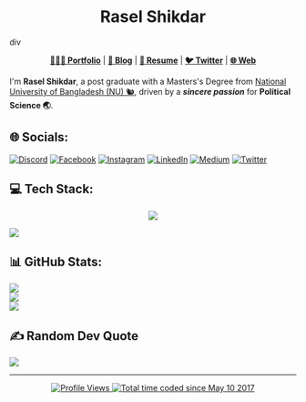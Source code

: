 <div align="center"><h1>Rasel Shikdar</h1></div>div

<div align="center">
    <p>
        <a href="https://rasel.us.kg" target="_blank"><b>👨🏻‍💻 Portfolio</b></a> |
        <a href="https://rsblog.us.kg" target="_blank"><b>📓 Blog</b></a> |
        <a href="https://github.com/raselshikdar/rsinfo/raw/main/static/Rasel-Shikdar-Resume.pdf" target="_blank"><b>📜 Resume</b></a> |
        <a href="https://x.com/RaselShikdar_" target="_blank"><b>🐦 Twitter</b></a> |
        <a href="https://www.itdorpon.xyz" target="_blank"><b>🌐 Web</b></a> 
    </p>
</div>

I'm **Rasel Shikdar**, a post graduate with a Masters's Degree from [National University of Bangladesh (NU) 🐿️](https://www.nu.ac.bd/), driven by a ***sincere passion*** for **Political Science 🌏**.

## 🌐 Socials: 

[![Discord](https://img.shields.io/badge/Discord-%237289DA.svg?logo=discord&logoColor=white)](https://discord.gg/rasel#4522) [![Facebook](https://img.shields.io/badge/Facebook-%231877F2.svg?logo=Facebook&logoColor=white)](https://facebook.com/raselshiikdar) [![Instagram](https://img.shields.io/badge/Instagram-%23E4405F.svg?logo=Instagram&logoColor=white)](https://instagram.com/raselshiikdar) [![LinkedIn](https://img.shields.io/badge/LinkedIn-%230077B5.svg?logo=linkedin&logoColor=white)](https://linkedin.com/in/rasel597) [![Medium](https://img.shields.io/badge/Medium-12100E?logo=medium&logoColor=white)](https://medium.com/@raselshikdar) [![Twitter](https://img.shields.io/badge/Twitter-%231DA1F2.svg?logo=Twitter&logoColor=white)](https://twitter.com/RaselShikdar_) 
   
## 💻 Tech Stack:

<p align="center">
	<a href="https://skillicons.dev">
		<img src="https://skillicons.dev/icons?i=py,java,cpp,go,ts,md,bash,latex" />
	</a>
</p>
<p align="left">
	<a href="https://skillicons.dev">
		<img src="https://skillicons.dev/icons?i=linux,aws,githubactions,docker,fastapi,react,flask,dynamodb" />
	</a>
</p>

## 📊 GitHub Stats:

![](https://github-readme-stats.vercel.app/api?username=raselshikdar&theme=radical&hide_border=false&include_all_commits=false&count_private=false)<br/>
![](https://github-readme-streak-stats.herokuapp.com/?user=raselshikdar&theme=radical&hide_border=false)<br/>
![](https://github-readme-stats.vercel.app/api/top-langs/?username=raselshikdar&theme=radical&hide_border=false&include_all_commits=false&count_private=false&layout=compact)

## ✍️ Random Dev Quote

![](https://quotes-github-readme.vercel.app/api?type=vetical&theme=merko)

---
<div align="center">
	<a 
		href="https://github.com/antonkomarev/github-profile-views-counter" target="_blank">
		<img 
			src="https://komarev.com/ghpvc/?username=raselshikdar&style=for-the-badge" 
			alt="Profile Views"/>
	</a>
	<a 
		href="https://wakatime.com/@de962691-c66a-4501-860f-eb122ac6ea13" 
		target="_blank">
		<img 
			src="https://wakatime.com/badge/user/de962691-c66a-4501-860f-eb122ac6ea13.svg?style=for-the-badge" 
			alt="Total time coded since May 10 2017" />
	</a>
</div>
